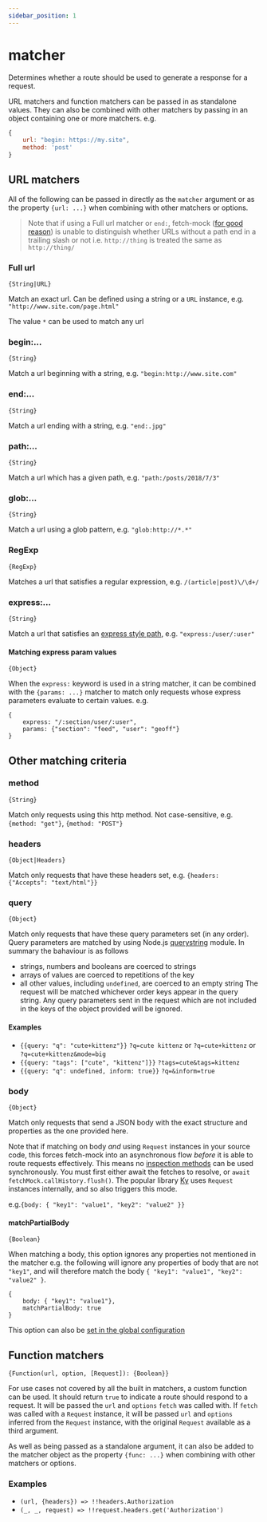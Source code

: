 ```yaml
---
sidebar_position: 1
---
```


# matcher

Determines whether a route should be used to generate a response for a request.

URL matchers and function matchers can be passed in as standalone values. They can also be combined with other matchers by passing in an object containing one or more matchers. e.g.

```js
{
	url: "begin: https://my.site",
	method: 'post'
}
```

## URL matchers

All of the following can be passed in directly as the `matcher` argument or as the property `{url: ...}` when combining with other matchers or options.

> Note that if using a Full url matcher or `end:`, fetch-mock ([for good reason](https://url.spec.whatwg.org/#url-equivalence)) is unable to distinguish whether URLs without a path end in a trailing slash or not i.e. `http://thing` is treated the same as `http://thing/`

### Full url

`{String|URL}`

Match an exact url. Can be defined using a string or a `URL` instance, e.g. `"http://www.site.com/page.html"`

The value `*` can be used to match any url

### begin:...

`{String}`

Match a url beginning with a string, e.g. `"begin:http://www.site.com"`

### end:...

`{String}`

Match a url ending with a string, e.g. `"end:.jpg"`

### path:...

`{String}`

Match a url which has a given path, e.g. `"path:/posts/2018/7/3"`

### glob:...

`{String}`

Match a url using a glob pattern, e.g. `"glob:http://*.*"`

### RegExp

`{RegExp}`

Matches a url that satisfies a regular expression, e.g. `/(article|post)\/\d+/`

### express:...

`{String}`

Match a url that satisfies an [express style path](https://www.npmjs.com/package/path-to-regexp), e.g. `"express:/user/:user"`

#### Matching express param values

`{Object}`

When the `express:` keyword is used in a string matcher, it can be combined with the `{params: ...}` matcher to match only requests whose express parameters evaluate to certain values. e.g.

```
{
	express: "/:section/user/:user",
	params: {"section": "feed", "user": "geoff"}
}
```

## Other matching criteria

### method

`{String}`

Match only requests using this http method. Not case-sensitive, e.g. `{method: "get"}`, `{method: "POST"}`

### headers

`{Object|Headers}`

Match only requests that have these headers set, e.g. `{headers: {"Accepts": "text/html"}}`

### query

`{Object}`

Match only requests that have these query parameters set (in any order). Query parameters are matched by using Node.js [querystring](https://nodejs.org/api/querystring.html) module. In summary the bahaviour is as follows

- strings, numbers and booleans are coerced to strings
- arrays of values are coerced to repetitions of the key
- all other values, including `undefined`, are coerced to an empty string
  The request will be matched whichever order keys appear in the query string.
  Any query parameters sent in the request which are not included in the keys of the object provided will be ignored.

#### Examples

- `{{query: "q": "cute+kittenz"}}` `?q=cute kittenz` or `?q=cute+kittenz` or `?q=cute+kittenz&mode=big`
- `{{query: "tags": ["cute", "kittenz"]}}` `?tags=cute&tags=kittenz`
- `{{query: "q": undefined, inform: true}}` `?q=&inform=true`

### body

`{Object}`

Match only requests that send a JSON body with the exact structure and properties as the one provided here.

Note that if matching on body _and_ using `Request` instances in your source code, this forces fetch-mock into an asynchronous flow _before_ it is able to route requests effectively. This means no [inspection methods](#api-inspectionfundamentals) can be used synchronously. You must first either await the fetches to resolve, or `await fetchMock.callHistory.flush()`. The popular library [Ky](https://github.com/sindresorhus/ky) uses `Request` instances internally, and so also triggers this mode.

e.g.`{body: { "key1": "value1", "key2": "value2" }}`

#### matchPartialBody

`{Boolean}`

When matching a body, this option ignores any properties not mentioned in the matcher e.g. the following will ignore any properties of body that are not `"key1"`, and will therefore match the body `{ "key1": "value1", "key2": "value2" }`.

```
{
	body: { "key1": "value1"},
	matchPartialBody: true
}
```

This option can also be [set in the global configuration](/fetch-mock/docs/@fetch-mock/core/configuration)

## Function matchers

`{Function(url, option, [Request]): {Boolean}}`

For use cases not covered by all the built in matchers, a custom function can be used. It should return `true` to indicate a route should respond to a request. It will be passed the `url` and `options` `fetch` was called with. If `fetch` was called with a `Request` instance, it will be passed `url` and `options` inferred from the `Request` instance, with the original `Request` available as a third argument.

As well as being passed as a standalone argument, it can also be added to the matcher object as the property `{func: ...}` when combining with other matchers or options.

### Examples

- `(url, {headers}) => !!headers.Authorization`
- `(_, _, request) => !!request.headers.get('Authorization')`
